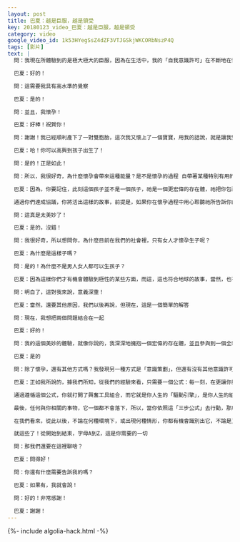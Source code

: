 ```yaml
---
layout: post
title: 巴夏：越是臣服，越是領受
key: 20180123_video_巴夏：越是臣服，越是領受
category: video
google_video_id: 1k53HYegSsZ4dZF3VTJGSkjWKCORbNszP4Q
tags: [影片]
text: |
  問：我現在所體驗到的是極大極大的臣服，因為在生活中，我的「自我意識許可」在不斷地在快速改變

  巴夏：好的！

  問：這需要我具有高水準的覺察

  巴夏：是的！

  問：並且，我懷孕！

  巴夏：好棒！祝賀你！

  問：謝謝！我已經順利產下了一對雙胞胎，這次我又懷上了一個寶寶，用我的話說，就是讓我雙膝下跪（places on my knees），這種「臣服」的感覺，比我想像的、我所預期的還要強烈得多，而且它太美妙了！

  巴夏：哈！你可以高興到孩子出生了！

  問：是的！正是如此！

  問：所以，我很好奇，為什麼懷孕會帶來這種能量？是不是懷孕的過程 自帶著某種特別有用的，或者重要的東西呢？

  巴夏：因為，你要記住，此刻這個孩子並不是一個孩子，祂是一個更宏偉的存在體，祂把你包裹住。你們有所約定，而祂清楚地知道你是誰，通過臣服於懷孕的過程，你就是在允許 這個存在體告訴你關於你的真實故事，這才是真正的「懷孕」，你是在允許這個故事在你內在發展，讓你成為一個新的故事的參與者，讓你擁有一個全新的視角，這個即將成為你的孩子的宏偉的存在體，實際上，祂是通過這個過程告訴你：「真正的你，是誰？你們相互間的約定，是什麼？」

  通過你們達成協議，你將活出這樣的故事，前提是，如果你在懷孕過程中用心聆聽祂所告訴你的信息，如果你臣服於祂的智慧

  問：這真是太美妙了！

  巴夏：是的，沒錯！

  問：我很好奇，所以想問你，為什麼目前在我們的社會裡，只有女人才懷孕生子呢？

  巴夏：為什麼是這樣子嗎？

  問：是的！為什麼不是男人女人都可以生孩子？

  巴夏：因為這樣你們才有機會體驗到極性的某些方面，而這，這也符合地球的故事，當然，也有其他的文明，和其他的故事，有著其他種的性別，以不同的方式來體驗「生育」，但你們現在體驗的是地球故事，所以，你們會被強烈地推到某個極點，後需要你們擁有絕對的決心才能平衡自己，並且在你們每個人內在都找到平衡，你明白了嗎？

  問：明白了，這對我來說，意義深重！

  巴夏：當然，還要其他原因，我們以後再說，但現在，這是一個簡單的解答

  問：現在，我想把兩個問題結合在一起

  巴夏：好的！

  問：我的這個美妙的體驗，就像你說的，我深深地擁抱一個宏偉的存在體，並且參與到一個全新的故事中

  巴夏：是的

  問：除了懷孕，還有其他方式嗎？我發現另一種方式是「意識策劃」，但還有沒有其他意識許可或者方式，可以讓我們在生活中體驗到這種「臣服」？

  巴夏：正如我所說的，據我們所知，從我們的經驗來看，只需要一個公式：每一刻，在更讓你興奮的事情上，去行動，盡你最大能力去做，做到你不能再更進一步為止，並且對某個特定的結果沒有絲毫執著和預期，僅此而已！

  通過遵循這個公式，你就打開了興奮工具組合，而它就是你人生的「驅動引擎」，是你人生的組織管理準則（通過同步性），是你的最小阻力的道路，也是連接到其他所有你的興奮形式的道路，它將提供給你一切所需，它是一面反射的鏡子，映射出你意識中可能與你的興奮不相匹配的負面信念，這樣你就可以認定出來，並釋放它們，然後將它們的能量融合到你的興奮之中

  最後，任何與你相關的事物，它一個都不會落下，所以，當你依照這「三步公式」去行動，那麼這個「工具組合」就會被啟動，一切也將自動運作

  在我們看來，從此以後，不論在何種環境下，或出現何種情形，你都有機會識別出它，不論是正面的還是負面的，而從此刻開始，真正重要的是，你要注意你（對事件）的定義，並且創造對你有益處的定義，而不是接受那些對你無用的定義。

  就這些了！從開始到結束，字母A到Z，這是你需要的一切

  問：那我們還要在這裡聊啥？

  巴夏：問得好！

  問：你還有什麼需要告訴我的嗎？

  巴夏：如果有，我就會說！

  問：好的！非常感謝！

  巴夏：謝謝！
---
```


{%- include algolia-hack.html -%}
